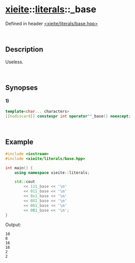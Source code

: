 # [xieite](../xieite.md)\:\:[literals](../literals.md)\:\:\_base
Defined in header [<xieite/literals/base.hpp>](../../include/xieite/literals/base.hpp)

&nbsp;

## Description
Useless.

&nbsp;

## Synopses
#### 1)
```cpp
template<char... characters>
[[nodiscard]] constexpr int operator""_base() noexcept;
```

&nbsp;

## Example
```cpp
#include <iostream>
#include <xieite/literals/base.hpp>

int main() {
    using namespace xieite::literals;

    std::cout
        << 111_base << '\n'
        << 011_base << '\n'
        << 0x1_base << '\n'
        << 0X1_base << '\n'
        << 0b1_base << '\n'
        << 0B1_base << '\n';
}
```
Output:
```
10
8
16
16
2
2
```
